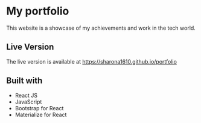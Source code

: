 # My portfolio

This website is a showcase of my achievements and work in the tech world.

## Live Version

The live version is available at https://sharona1610.github.io/portfolio

## Built with

* React JS
* JavaScript
* Bootstrap for React
* Materialize for React
